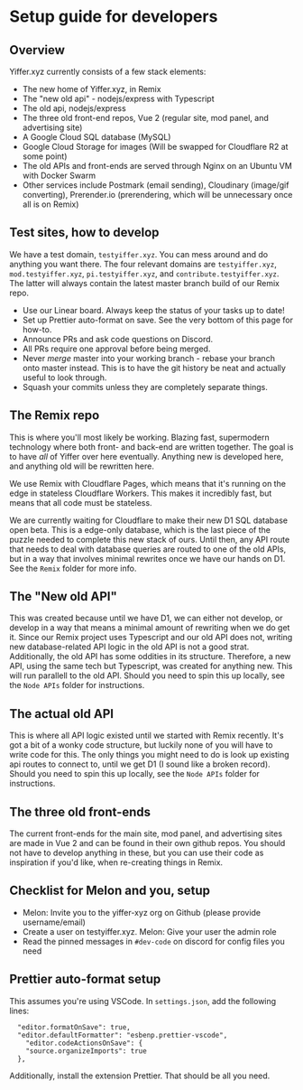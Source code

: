 # Setup guide for developers

## Overview

Yiffer.xyz currently consists of a few stack elements:

- The new home of Yiffer.xyz, in Remix
- The "new old api" - nodejs/express with Typescript
- The old api, nodejs/express
- The three old front-end repos, Vue 2 (regular site, mod panel, and advertising site)
- A Google Cloud SQL database (MySQL)
- Google Cloud Storage for images (Will be swapped for Cloudflare R2 at some point)
- The old APIs and front-ends are served through Nginx on an Ubuntu VM with Docker Swarm
- Other services include Postmark (email sending), Cloudinary (image/gif converting), Prerender.io (prerendering, which will be unnecessary once all is on Remix)

## Test sites, how to develop

We have a test domain, `testyiffer.xyz`. You can mess around and do anything you want there. The four relevant domains are `testyiffer.xyz`, `mod.testyiffer.xyz`, `pi.testyiffer.xyz`, and `contribute.testyiffer.xyz`. The latter will always contain the latest master branch build of our Remix repo.

- Use our Linear board. Always keep the status of your tasks up to date!
- Set up Prettier auto-format on save. See the very bottom of this page for how-to.
- Announce PRs and ask code questions on Discord.
- All PRs require one approval before being merged.
- Never _merge_ master into your working branch - rebase your branch onto master instead. This is to have the git history be neat and actually useful to look through.
- Squash your commits unless they are completely separate things.

## The Remix repo

This is where you'll most likely be working. Blazing fast, supermodern technology where both front- and back-end are written together. The goal is to have _all_ of Yiffer over here eventually. Anything new is developed here, and anything old will be rewritten here.

We use Remix with Cloudflare Pages, which means that it's running on the edge in stateless Cloudflare Workers. This makes it incredibly fast, but means that all code must be stateless.

We are currently waiting for Cloudflare to make their new D1 SQL database open beta. This is a edge-only database, which is the last piece of the puzzle needed to complete this new stack of ours. Until then, any API route that needs to deal with database queries are routed to one of the old APIs, but in a way that involves minimal rewrites once we have our hands on D1. See the `Remix` folder for more info.

## The "New old API"

This was created because until we have D1, we can either not develop, or develop in a way that means a minimal amount of rewriting when we do get it. Since our Remix project uses Typescript and our old API does not, writing new database-related API logic in the old API is not a good strat. Additionally, the old API has some oddities in its structure. Therefore, a new API, using the same tech but Typescript, was created for anything new. This will run parallell to the old API. Should you need to spin this up locally, see the `Node APIs` folder for instructions.

## The actual old API

This is where all API logic existed until we started with Remix recently. It's got a bit of a wonky code structure, but luckily none of you will have to write code for this. The only things you might need to do is look up existing api routes to connect to, until we get D1 (I sound like a broken record). Should you need to spin this up locally, see the `Node APIs` folder for instructions.

## The three old front-ends

The current front-ends for the main site, mod panel, and advertising sites are made in Vue 2 and can be found in their own github repos. You should not have to develop anything in these, but you can use their code as inspiration if you'd like, when re-creating things in Remix.

## Checklist for Melon and you, setup

- Melon: Invite you to the yiffer-xyz org on Github (please provide username/email)
- Create a user on testyiffer.xyz. Melon: Give your user the admin role
- Read the pinned messages in `#dev-code` on discord for config files you need

## Prettier auto-format setup

This assumes you're using VSCode. In `settings.json`, add the following lines:

```
  "editor.formatOnSave": true,
  "editor.defaultFormatter": "esbenp.prettier-vscode",
    "editor.codeActionsOnSave": {
    "source.organizeImports": true
  },
```

Additionally, install the extension Prettier. That should be all you need.
